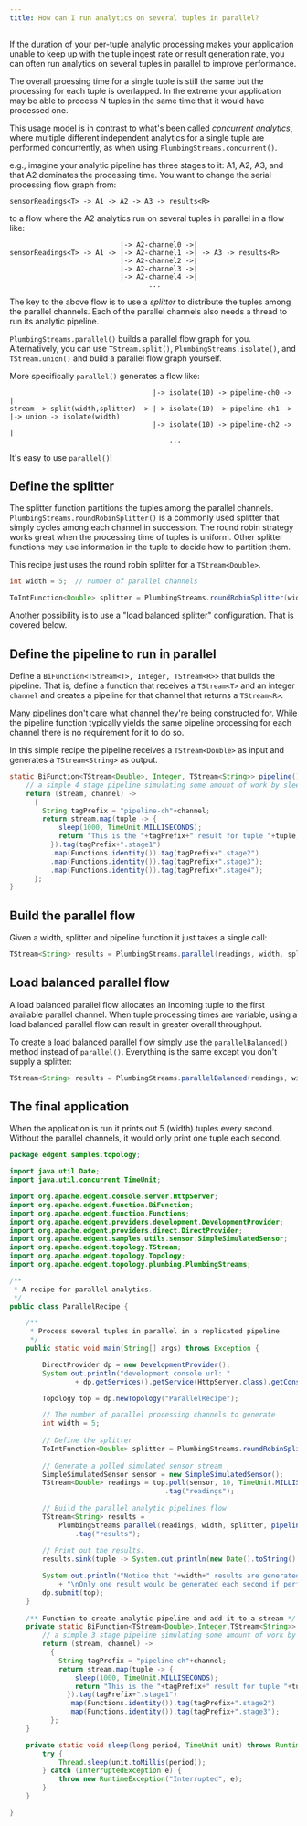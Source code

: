 ```yaml
---
title: How can I run analytics on several tuples in parallel?
---
```


If the duration of your per-tuple analytic processing makes your application unable to keep up with the tuple ingest rate or result generation rate, you can often run analytics on several tuples in parallel to improve performance.

The overall proessing time for a single tuple is still the same but the processing for each tuple is overlapped. In the extreme your application may be able to process N tuples in the same time that it would have processed one.

This usage model is in contrast to what's been called _concurrent analytics_, where multiple different independent analytics for a single tuple are performed concurrently, as when using `PlumbingStreams.concurrent()`.

e.g., imagine your analytic pipeline has three stages to it: A1, A2, A3, and that A2 dominates the processing time. You want to change the serial processing flow graph from:

```
sensorReadings<T> -> A1 -> A2 -> A3 -> results<R>
```

to a flow where the A2 analytics run on several tuples in parallel in a flow like:

```
                           |-> A2-channel0 ->|
sensorReadings<T> -> A1 -> |-> A2-channel1 ->| -> A3 -> results<R>
                           |-> A2-channel2 ->|
                           |-> A2-channel3 ->|
                           |-> A2-channel4 ->|
                                  ...
```

The key to the above flow is to use a _splitter_ to distribute the tuples among the parallel channels. Each of the parallel channels also needs a thread to run its analytic pipeline.

`PlumbingStreams.parallel()` builds a parallel flow graph for you. Alternatively, you can use `TStream.split()`, `PlumbingStreams.isolate()`, and `TStream.union()` and build a parallel flow graph yourself.

More specifically `parallel()` generates a flow like:

```
                                   |-> isolate(10) -> pipeline-ch0 -> |
stream -> split(width,splitter) -> |-> isolate(10) -> pipeline-ch1 -> |-> union -> isolate(width) 
                                   |-> isolate(10) -> pipeline-ch2 -> |
                                       ...
```

It's easy to use `parallel()`!

## Define the splitter

The splitter function partitions the tuples among the parallel channels. `PlumbingStreams.roundRobinSplitter()` is a commonly used splitter that simply cycles among each channel in succession. The round robin strategy works great when the processing time of tuples is uniform. Other splitter functions may use information in the tuple to decide how to partition them.

This recipe just uses the round robin splitter for a `TStream<Double>`.

```java
int width = 5;  // number of parallel channels

ToIntFunction<Double> splitter = PlumbingStreams.roundRobinSplitter(width);
```

Another possibility is to use a "load balanced splitter" configuration.  That is covered below.

## Define the pipeline to run in parallel

Define a `BiFunction<TStream<T>, Integer, TStream<R>>` that builds the pipeline. That is, define a function that receives a `TStream<T>` and an integer `channel` and creates a pipeline for that channel that returns a `TStream<R>`.

Many pipelines don't care what channel they're being constructed for. While the pipeline function typically yields the same pipeline processing for each channel there is no requirement for it to do so.

In this simple recipe the pipeline receives a `TStream<Double>` as input and generates a `TStream<String>` as output.

```java
static BiFunction<TStream<Double>, Integer, TStream<String>> pipeline() {
    // a simple 4 stage pipeline simulating some amount of work by sleeping
    return (stream, channel) -> 
      { 
        String tagPrefix = "pipeline-ch"+channel;
        return stream.map(tuple -> {
            sleep(1000, TimeUnit.MILLISECONDS);
            return "This is the "+tagPrefix+" result for tuple "+tuple;
          }).tag(tagPrefix+".stage1")
          .map(Functions.identity()).tag(tagPrefix+".stage2")
          .map(Functions.identity()).tag(tagPrefix+".stage3");
          .map(Functions.identity()).tag(tagPrefix+".stage4");
      };
}
```

## Build the parallel flow

Given a width, splitter and pipeline function it just takes a single call:

```java
TStream<String> results = PlumbingStreams.parallel(readings, width, splitter, pipeline());
```

## Load balanced parallel flow

A load balanced parallel flow allocates an incoming tuple to the first available parallel channel. When tuple processing times are variable, using a load balanced parallel flow can result in greater overall throughput.

To create a load balanced parallel flow simply use the `parallelBalanced()` method instead of `parallel()`. Everything is the same except you don't supply a splitter: 

```java
TStream<String> results = PlumbingStreams.parallelBalanced(readings, width, pipeline());
```

## The final application

When the application is run it prints out 5 (width) tuples every second. Without the parallel channels, it would only print one tuple each second.

```java
package edgent.samples.topology;

import java.util.Date;
import java.util.concurrent.TimeUnit;

import org.apache.edgent.console.server.HttpServer;
import org.apache.edgent.function.BiFunction;
import org.apache.edgent.function.Functions;
import org.apache.edgent.providers.development.DevelopmentProvider;
import org.apache.edgent.providers.direct.DirectProvider;
import org.apache.edgent.samples.utils.sensor.SimpleSimulatedSensor;
import org.apache.edgent.topology.TStream;
import org.apache.edgent.topology.Topology;
import org.apache.edgent.topology.plumbing.PlumbingStreams;

/**
 * A recipe for parallel analytics.
 */
public class ParallelRecipe {

    /**
     * Process several tuples in parallel in a replicated pipeline.
     */
    public static void main(String[] args) throws Exception {

        DirectProvider dp = new DevelopmentProvider();
        System.out.println("development console url: "
                + dp.getServices().getService(HttpServer.class).getConsoleUrl());

        Topology top = dp.newTopology("ParallelRecipe");

        // The number of parallel processing channels to generate
        int width = 5;
        
        // Define the splitter
        ToIntFunction<Double> splitter = PlumbingStreams.roundRobinSplitter(width);
        
        // Generate a polled simulated sensor stream
        SimpleSimulatedSensor sensor = new SimpleSimulatedSensor();
        TStream<Double> readings = top.poll(sensor, 10, TimeUnit.MILLISECONDS)
                                      .tag("readings");
        
        // Build the parallel analytic pipelines flow
        TStream<String> results = 
            PlumbingStreams.parallel(readings, width, splitter, pipeline())
                .tag("results");
        
        // Print out the results.
        results.sink(tuple -> System.out.println(new Date().toString() + "   " + tuple));

        System.out.println("Notice that "+width+" results are generated every second - one from each parallel channel."
            + "\nOnly one result would be generated each second if performed serially.");
        dp.submit(top);
    }
    
    /** Function to create analytic pipeline and add it to a stream */
    private static BiFunction<TStream<Double>,Integer,TStream<String>> pipeline() {
        // a simple 3 stage pipeline simulating some amount of work by sleeping
        return (stream, channel) -> 
          { 
            String tagPrefix = "pipeline-ch"+channel;
            return stream.map(tuple -> {
                sleep(1000, TimeUnit.MILLISECONDS);
                return "This is the "+tagPrefix+" result for tuple "+tuple;
              }).tag(tagPrefix+".stage1")
              .map(Functions.identity()).tag(tagPrefix+".stage2")
              .map(Functions.identity()).tag(tagPrefix+".stage3");
          };
    }

    private static void sleep(long period, TimeUnit unit) throws RuntimeException {
        try {
            Thread.sleep(unit.toMillis(period));
        } catch (InterruptedException e) {
            throw new RuntimeException("Interrupted", e);
        }
    }

}
```
